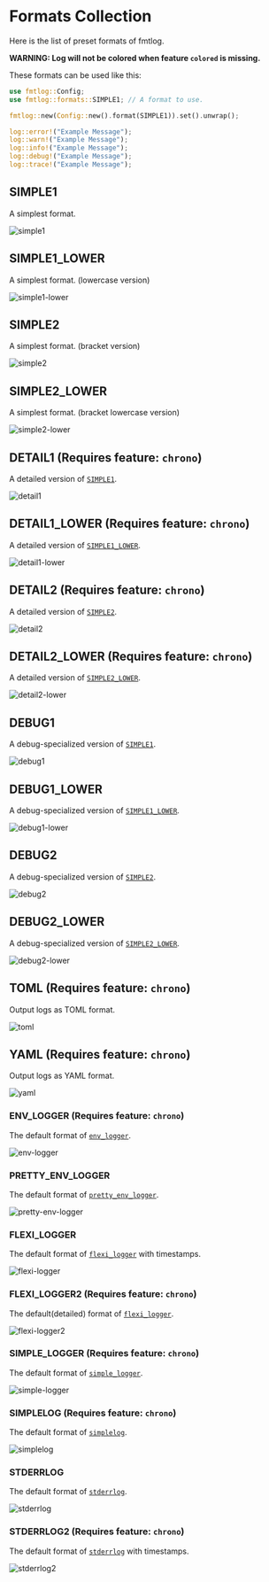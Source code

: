# Formats Collection
Here is the list of preset formats of fmtlog.

**WARNING: Log will not be colored when feature `colored` is missing.**

These formats can be used like this:
```rust
use fmtlog::Config;
use fmtlog::formats::SIMPLE1; // A format to use.

fmtlog::new(Config::new().format(SIMPLE1)).set().unwrap();

log::error!("Example Message");
log::warn!("Example Message");
log::info!("Example Message");
log::debug!("Example Message");
log::trace!("Example Message");
```

## SIMPLE1
A simplest format.

![simple1](images/simple1.png)

## SIMPLE1_LOWER
A simplest format. (lowercase version)

![simple1-lower](images/simple1-lower.png)

## SIMPLE2
A simplest format. (bracket version)

![simple2](images/simple2.png)

## SIMPLE2_LOWER
A simplest format. (bracket lowercase version)

![simple2-lower](images/simple2-lower.png)

## DETAIL1 (Requires feature: `chrono`)
A detailed version of [`SIMPLE1`](#simple1).

![detail1](images/detail1.png)

## DETAIL1_LOWER (Requires feature: `chrono`)
A detailed version of [`SIMPLE1_LOWER`](#simple1-lower).

![detail1-lower](images/detail1-lower.png)

## DETAIL2 (Requires feature: `chrono`)
A detailed version of [`SIMPLE2`](#simple2).

![detail2](images/detail2.png)

## DETAIL2_LOWER (Requires feature: `chrono`)
A detailed version of [`SIMPLE2_LOWER`](#simple2-lower).

![detail2-lower](images/detail2-lower.png)

## DEBUG1
A debug-specialized version of [`SIMPLE1`](#simple1).

![debug1](images/debug1.png)

## DEBUG1_LOWER
A debug-specialized version of [`SIMPLE1_LOWER`](#simple1-lower).

![debug1-lower](images/debug1-lower.png)

## DEBUG2
A debug-specialized version of [`SIMPLE2`](#simple2).

![debug2](images/debug2.png)

## DEBUG2_LOWER
A debug-specialized version of [`SIMPLE2_LOWER`](#simple2-lower).

![debug2-lower](images/debug2-lower.png)

## TOML (Requires feature: `chrono`)
Output logs as TOML format.

![toml](images/toml.png)

## YAML (Requires feature: `chrono`)
Output logs as YAML format.

![yaml](images/yaml.png)

### ENV_LOGGER (Requires feature: `chrono`)
The default format of [`env_logger`](https://docs.rs/env_logger).

![env-logger](images/env-logger.png)

### PRETTY_ENV_LOGGER
The default format of [`pretty_env_logger`](https://docs.rs/pretty_env_logger).

![pretty-env-logger](images/pretty-env-logger.png)

### FLEXI_LOGGER
The default format of [`flexi_logger`](https://docs.rs/flexi_logger) with timestamps.

![flexi-logger](images/flexi-logger.png)

### FLEXI_LOGGER2 (Requires feature: `chrono`)
The default(detailed) format of [`flexi_logger`](https://docs.rs/flexi_logger).

![flexi-logger2](images/flexi-logger.png)

### SIMPLE_LOGGER (Requires feature: `chrono`)
The default format of [`simple_logger`](https://docs.rs/simple_logger).

![simple-logger](images/simple-logger.png)

### SIMPLELOG (Requires feature: `chrono`)
The default format of [`simplelog`](https://docs.rs/simplelog).

![simplelog](images/simplelog.png)

### STDERRLOG
The default format of [`stderrlog`](https://docs.rs/stderrlog).

![stderrlog](images/stderrlog.png)

### STDERRLOG2 (Requires feature: `chrono`)
The default format of [`stderrlog`](https://docs.rs/stderrlog) with timestamps.

![stderrlog2](images/stderrlog2.png)

